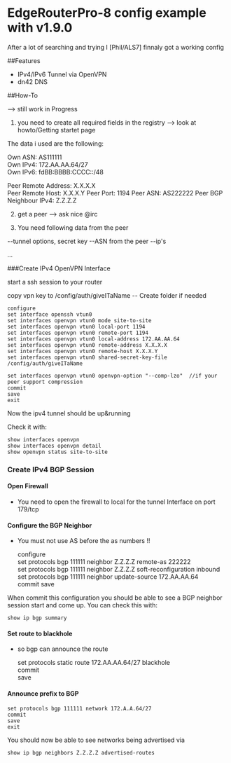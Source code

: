 # EdgeRouterPro-8 config example with v1.9.0 

After a lot of searching and trying I [Phil/ALS7] finnaly got a working config


##Features

* IPv4/IPv6 Tunnel via OpenVPN
* dn42 DNS

##How-To

--> still work in Progress

1) you need to create all required fields in the registry --> look at howto/Getting startet page

The data i used are the following:

Own ASN: AS111111  
Own IPv4: 172.AA.AA.64/27  
Own IPv6: fdBB:BBBB:CCCC::/48  

Peer Remote Address: X.X.X.X  
Peer Remote Host: X.X.X.Y
Peer Port: 1194
Peer ASN: AS222222 
Peer BGP Neighbour IPv4: Z.Z.Z.Z

2) get a peer --> ask nice @irc

3) You need following data from the peer

--tunnel options, secret key
--ASN from the peer 
--ip's 

...

###Create IPv4 OpenVPN Interface

start a ssh session to your router

copy vpn key to /config/auth/giveITaName -- Create folder if needed

    configure  
    set interface openssh vtun0  
    set interfaces openvpn vtun0 mode site-to-site  
    set interfaces openvpn vtun0 local-port 1194   
    set interfaces openvpn vtun0 remote-port 1194  
    set interfaces openvpn vtun0 local-address 172.AA.AA.64  
    set interfaces openvpn vtun0 remote-address X.X.X.X  
    set interfaces openvpn vtun0 remote-host X.X.X.Y   
    set interfaces openvpn vtun0 shared-secret-key-file /config/auth/giveITaName    

    set interfaces openvpn vtun0 openvpn-option "--comp-lzo"  //if your peer support compression  
    commit   
    save  
    exit  

Now the ipv4 tunnel should be up&running

Check it with:

    show interfaces openvpn    
    show interfaces openvpn detail  
    show openvpn status site-to-site  

### Create IPv4 BGP Session

#### Open Firewall

* You need to open the firewall to local for the tunnel Interface on port 179/tcp

#### Configure the BGP Neighbor

* You must not use AS before the as numbers !!  


    configure  
    set protocols bgp 111111 neighbor Z.Z.Z.Z remote-as 222222  
    set protocols bgp 111111 neighbor Z.Z.Z.Z soft-reconfiguration inbound  
    set protocols bgp 111111 neighbor update-source 172.AA.AA.64  
    commit
    save

When commit this configuration you should be able to see a BGP neighbor session start and come up. You can check this with:

    show ip bgp summary

#### Set route to blackhole

* so bgp can announce the route

    set protocols static route 172.AA.AA.64/27 blackhole  
    commit  
    save  

#### Announce prefix to BGP

    set protocols bgp 111111 network 172.A.A.64/27  
    commit  
    save  
    exit  

You should now be able to see networks being advertised via

    show ip bgp neighbors Z.Z.Z.Z advertised-routes





